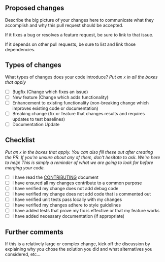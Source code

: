 ## Proposed changes

Describe the big picture of your changes here to communicate what they accomplish and why this pull request should be accepted.

If it fixes a bug or resolves a feature request, be sure to link to that issue.

If it depends on other pull requests, be sure to list and link those dependencies.

## Types of changes

What types of changes does your code introduce?
_Put an `x` in all the boxes that apply_

- [ ] Bugfix (Change which fixes an issue)
- [ ] New feature (Change which adds functionality)
- [ ] Enhancement to existing functionality (non-breaking change which improves existing code or documentation)
- [ ] Breaking change (fix or feature that changes results and requires updates to test baselines)
- [ ] Documentation Update

## Checklist

_Put an `x` in the boxes that apply. You can also fill these out after creating the PR. If you're unsure about any of them, don't hesitate to ask. We're here to help! This is simply a reminder of what we are going to look for before merging your code._

- [ ] I have read the [CONTRIBUTING](https://github.com/NOAA-GSL/SENA-yppm/blob/develop/CONTRIBUTING.md) document
- [ ] I have ensured all my changes contribute to a common purpose
- [ ] I have verified my change does not add debug code
- [ ] I have verified my change does not add code that is commented out
- [ ] I have verified unit tests pass locally with my changes
- [ ] I have verified my changes adhere to style guidelines
- [ ] I have added tests that prove my fix is effective or that my feature works
- [ ] I have added necessary documentation (if appropriate)

## Further comments

If this is a relatively large or complex change, kick off the discussion by explaining why you chose the solution you did and what alternatives you considered, etc...